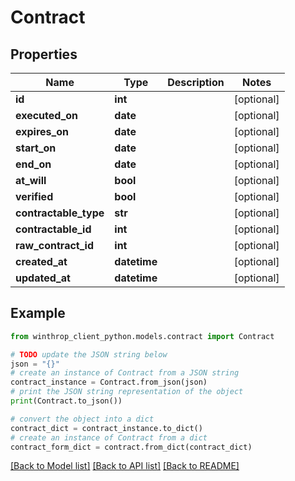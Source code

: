 # Contract


## Properties

Name | Type | Description | Notes
------------ | ------------- | ------------- | -------------
**id** | **int** |  | [optional] 
**executed_on** | **date** |  | [optional] 
**expires_on** | **date** |  | [optional] 
**start_on** | **date** |  | [optional] 
**end_on** | **date** |  | [optional] 
**at_will** | **bool** |  | [optional] 
**verified** | **bool** |  | [optional] 
**contractable_type** | **str** |  | [optional] 
**contractable_id** | **int** |  | [optional] 
**raw_contract_id** | **int** |  | [optional] 
**created_at** | **datetime** |  | [optional] 
**updated_at** | **datetime** |  | [optional] 

## Example

```python
from winthrop_client_python.models.contract import Contract

# TODO update the JSON string below
json = "{}"
# create an instance of Contract from a JSON string
contract_instance = Contract.from_json(json)
# print the JSON string representation of the object
print(Contract.to_json())

# convert the object into a dict
contract_dict = contract_instance.to_dict()
# create an instance of Contract from a dict
contract_form_dict = contract.from_dict(contract_dict)
```
[[Back to Model list]](../README.md#documentation-for-models) [[Back to API list]](../README.md#documentation-for-api-endpoints) [[Back to README]](../README.md)


